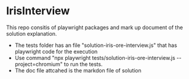 # IrisInterview
 This repo consitis of playwright packages and mark up document of the solution explanation.
 
 - The tests folder has an file "solution-iris-ore-interview.js" that has playwright code for the execution
 - Use command "npx playwright tests/solution-iris-ore-interview.js --project=chromium" to run the tests.
- The doc file attcahed is the markdon file of solution
